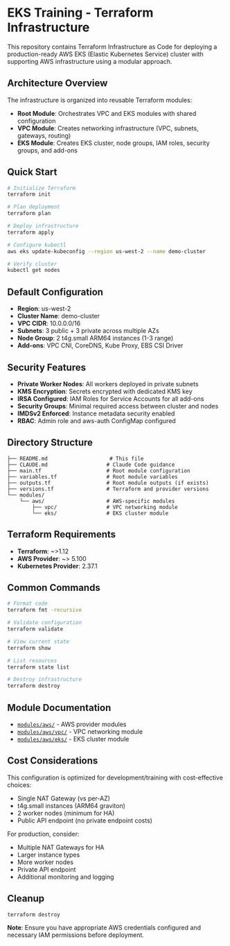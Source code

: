 # EKS Training - Terraform Infrastructure

This repository contains Terraform Infrastructure as Code for deploying a production-ready AWS EKS (Elastic Kubernetes Service) cluster with supporting AWS infrastructure using a modular approach.

## Architecture Overview

The infrastructure is organized into reusable Terraform modules:

- **Root Module**: Orchestrates VPC and EKS modules with shared configuration
- **VPC Module**: Creates networking infrastructure (VPC, subnets, gateways, routing)
- **EKS Module**: Creates EKS cluster, node groups, IAM roles, security groups, and add-ons

## Quick Start

```bash
# Initialize Terraform
terraform init

# Plan deployment
terraform plan

# Deploy infrastructure
terraform apply

# Configure kubectl
aws eks update-kubeconfig --region us-west-2 --name demo-cluster

# Verify cluster
kubectl get nodes
```

## Default Configuration

- **Region**: us-west-2
- **Cluster Name**: demo-cluster
- **VPC CIDR**: 10.0.0.0/16
- **Subnets**: 3 public + 3 private across multiple AZs
- **Node Group**: 2 t4g.small ARM64 instances (1-3 range)
- **Add-ons**: VPC CNI, CoreDNS, Kube Proxy, EBS CSI Driver

## Security Features

- **Private Worker Nodes**: All workers deployed in private subnets
- **KMS Encryption**: Secrets encrypted with dedicated KMS key
- **IRSA Configured**: IAM Roles for Service Accounts for all add-ons
- **Security Groups**: Minimal required access between cluster and nodes
- **IMDSv2 Enforced**: Instance metadata security enabled
- **RBAC**: Admin role and aws-auth ConfigMap configured

## Directory Structure

```
├── README.md                    # This file
├── CLAUDE.md                   # Claude Code guidance
├── main.tf                     # Root module configuration
├── variables.tf                # Root module variables
├── outputs.tf                  # Root module outputs (if exists)
├── versions.tf                 # Terraform and provider versions
└── modules/
    └── aws/                    # AWS-specific modules
        ├── vpc/                # VPC networking module
        └── eks/                # EKS cluster module
```

## Terraform Requirements

- **Terraform**: ~>1.12
- **AWS Provider**: ~> 5.100
- **Kubernetes Provider**: 2.37.1

## Common Commands

```bash
# Format code
terraform fmt -recursive

# Validate configuration
terraform validate

# View current state
terraform show

# List resources
terraform state list

# Destroy infrastructure
terraform destroy
```

## Module Documentation

- [`modules/aws/`](modules/aws/README.md) - AWS provider modules
- [`modules/aws/vpc/`](modules/aws/vpc/README.md) - VPC networking module
- [`modules/aws/eks/`](modules/aws/eks/README.md) - EKS cluster module

## Cost Considerations

This configuration is optimized for development/training with cost-effective choices:
- Single NAT Gateway (vs per-AZ)
- t4g.small instances (ARM64 graviton)
- 2 worker nodes (minimum for HA)
- Public API endpoint (no private endpoint costs)

For production, consider:
- Multiple NAT Gateways for HA
- Larger instance types
- More worker nodes
- Private API endpoint
- Additional monitoring and logging

## Cleanup

```bash
terraform destroy
```

**Note**: Ensure you have appropriate AWS credentials configured and necessary IAM permissions before deployment.